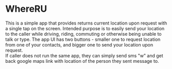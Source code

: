 # WhereRU
This is a simple app that provides returns current location upon request with a single tap on the screen. 
Intended purpose is to easily send your location to the caller while driving, riding, commuting or otherwise being unable 
to talk or type. 
The app UI has two buttons - smaller one to request location from one of your contacts, and bigger one to send your location
upon request.  
If caller does not run the same app, they can simply send sms "w" and get back google maps link with location of the person 
they sent message to.
